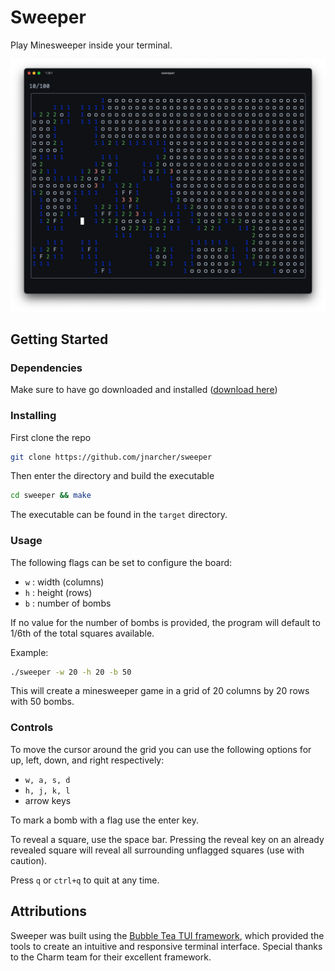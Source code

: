 # Sweeper 

Play Minesweeper inside your terminal.

![screenshot](github/screenshot.png)

## Getting Started

### Dependencies

Make sure to have go downloaded and installed ([download here](https://go.dev/doc/install))

### Installing

First clone the repo
```bash
git clone https://github.com/jnarcher/sweeper
```
Then enter the directory and build the executable
```bash
cd sweeper && make
```
The executable can be found in the `target` directory.

### Usage

The following flags can be set to configure the board:
- `w` : width  (columns)
- `h` : height (rows)
- `b` : number of bombs

If no value for the number of bombs is provided, the program will default to 1/6th of the total squares available.

Example:
```bash
./sweeper -w 20 -h 20 -b 50
```
This will create a minesweeper game in a grid of 20 columns by 20 rows with 50 bombs.

### Controls

To move the cursor around the grid you can use the following options for up, left, down, and right respectively:
- `w, a, s, d`
- `h, j, k, l`
- arrow keys

To mark a bomb with a flag use the enter key.

To reveal a square, use the space bar. Pressing the reveal key on an already revealed square will reveal all surrounding unflagged squares (use with caution).

Press `q` or `ctrl+q` to quit at any time.

## Attributions

Sweeper was built using the [Bubble Tea TUI framework](https://github.com/charmbracelet/bubbletea), which provided the tools to create an intuitive and responsive terminal interface. Special thanks to the Charm team for their excellent framework.
